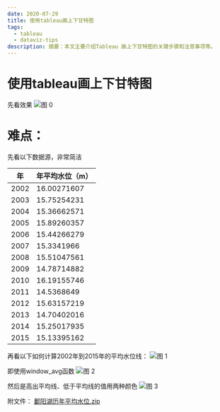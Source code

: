 ```yaml
---
date: 2020-07-29
title: 使用tableau画上下甘特图
tags:
  - tableau
  - dataviz-tips
description: 摘要：本文主要介绍Tableau 画上下甘特图的关键步骤和注意事项等。
---
```


# 使用tableau画上下甘特图
先看效果
![图 0](https://pub-833348ee5761457dbfac749bcd651384.r2.dev/datablog/e395609a9c63e47ecb4eb31eb457f4de0dcbbc9d18fe797e3c356ef75151a4c1.webp)  

# 难点：
先看以下数据源，非常简洁

| 年 | 年平均水位（m） |
| --- | --- |
| 2002 | 16.00271607 |
| 2003 | 15.75254231 |
| 2004 | 15.36662571 |
| 2005 | 15.89260357 |
| 2006 | 15.44266279 |
| 2007 | 15.3341966 |
| 2008 | 15.51047561 |
| 2009 | 14.78714882 |
| 2010 | 16.19155746 |
| 2011 | 14.5368649 |
| 2012 | 15.63157219 |
| 2013 | 14.70402016 |
| 2014 | 15.25017935 |
| 2015 | 15.13395162 |

再看以下如何计算2002年到2015年的平均水位线：
![图 1](https://pub-833348ee5761457dbfac749bcd651384.r2.dev/datablog/e1944042844e78a9e3fe1f8b7bb10408dacf148b134c56f1d228d70f990a598e.webp)  



即使用window_avg函数
![图 2](https://pub-833348ee5761457dbfac749bcd651384.r2.dev/datablog/dfb1bf677f87c6525bebb1cb0b78f33622907821711310c2e35f0393025ce595.webp)  



然后是高出平均线、低于平均线的值用两种颜色
![图 3](https://pub-833348ee5761457dbfac749bcd651384.r2.dev/datablog/241efc1ab469d500e9407607bf133121e68d7db8fdf60623a8a2df8f6a2b3321.webp)  


附文件：
[鄱阳湖历年平均水位.zip](https://www.yuque.com/attachments/yuque/0/2020/zip/93504/1596027662884-08a4e7fe-f6e9-437a-be97-5918122947d4.zip?_lake_card=%7B%22uid%22%3A%221596027663472-0%22%2C%22src%22%3A%22https%3A%2F%2Fwww.yuque.com%2Fattachments%2Fyuque%2F0%2F2020%2Fzip%2F93504%2F1596027662884-08a4e7fe-f6e9-437a-be97-5918122947d4.zip%22%2C%22name%22%3A%22%E9%84%B1%E9%98%B3%E6%B9%96%E5%8E%86%E5%B9%B4%E5%B9%B3%E5%9D%87%E6%B0%B4%E4%BD%8D.zip%22%2C%22size%22%3A31156%2C%22type%22%3A%22application%2Fx-zip-compressed%22%2C%22ext%22%3A%22zip%22%2C%22progress%22%3A%7B%22percent%22%3A99%7D%2C%22status%22%3A%22done%22%2C%22percent%22%3A0%2C%22id%22%3A%22LBfYe%22%2C%22card%22%3A%22file%22%7D)


<Comment />